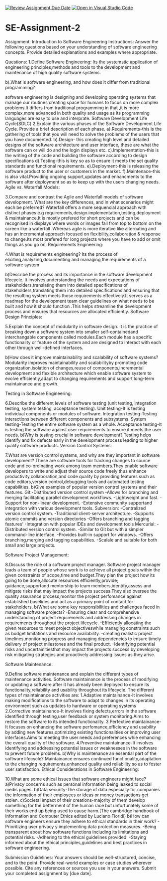 [![Review Assignment Due Date](https://classroom.github.com/assets/deadline-readme-button-24ddc0f5d75046c5622901739e7c5dd533143b0c8e959d652212380cedb1ea36.svg)](https://classroom.github.com/a/-ucQIGTc)
[![Open in Visual Studio Code](https://classroom.github.com/assets/open-in-vscode-718a45dd9cf7e7f842a935f5ebbe5719a5e09af4491e668f4dbf3b35d5cca122.svg)](https://classroom.github.com/online_ide?assignment_repo_id=15236701&assignment_repo_type=AssignmentRepo)
# SE-Assignment-2
Assignment: Introduction to Software Engineering
Instructions:
Answer the following questions based on your understanding of software engineering concepts. Provide detailed explanations and examples where appropriate.

Questions:
1.Define Software Engineering:
Its the systemstic application of engineering principles,methods and tools to the development and maintenance of high quality software systems.

b).What is software engineering, and how does it differ from traditional programming?

software engineering is designing and developing operating systems that manage our routines creating space for humans to focus on more complex problems.It differs from traditional programming in that ,it is more complex,more advanced in both quality and usage as its programming languages are easy to use and interprate.
Software Development Life Cycle(SDLC)
2.Explain the various phases of the Software Development Life Cycle. Provide a brief description of each phase.
a).Requirements-this is the gathering of tools that you will need to solve the problems of the users that you have documented.
b).Design- this creating high level and detailed designs of the software architecture and user interface, these are what the software can or will do and the login displays etc.
c).Implementation-this is the writing of the code and building the software according to design specifications
d).Testing-this is key so as to ensure it meets the set quality standards and functional requirements.
e).Deployment-this is releasing the software product to the user or customers in the market.
f).Maintenace-this is also vital.Providing ongoing support,updates and enhancments to the software after deployment so as to keep up with the users changing needs.
Agile vs. Waterfall Models:

3.Compare and contrast the Agile and Waterfall models of software development. What are the key differences, and in what scenarios might each be preferred?
Waterfall offers a more sequencial approach with distinct phases e.g requirements,design.implementation,testing,deployment & maintainance.It is mostly prefered for short projects and can be recognised in displays where words or images fall from top to bottom on the screen like a waterfall .Whereas agile is more iterative like alternating and has an incremental approach focused on flexibility,collaboration & response to change.Its most prefered for long projects where you have to add or omit things as you go on.
Requirements Engineering:

4.What is requirements engineering?
Its the process of eliciting,analyzing,documenting and managing the requirements of a software system

 b)Describe the process and its importance in the software development lifecycle.
It involves understanding the needs and expectations of stakeholders,translating them into detailed specifications of stakeholders,translating them into detailed specifications and ensuring that the resulting system meets those requirements effectively.It serves as a roadmap for the development team clear guidelines on what needs to be built and how it should function .This helps streamline the development process and ensures that resources are allocated efficiently.
Software Design Principles:

5.Explain the concept of modularity in software design.
It is the practice of breaking down a software system into smaller self-containedand interchangable components called modules.Each module has a specific functionality or feature of the system and are designed to interact with each other through  well-defined interfaces. 

b)How does it improve maintainability and scalability of software systems?
Modularity improves maintainability and scalabilityby promoting code organization,isolation of changes,reuse of components,incremental development and flexible architecture which enable software system to evolve efficiently,adapt to changing requirements and support long-term maintainance and growth.  

Testing in Software Engineering: 

6.Describe the different levels of software testing (unit testing, integration testing, system testing, acceptance testing).
Unit testing-It is testing individual components or modules of software.
Integration testing-Testing interactions between different components and subsystems.
System testing-Testing the entire software system as a whole.
Acceptance testing-It is testing the software against user requirements to ensure it meets the user needs.
 b)Why is testing crucial in software development?
 Testing helps identify and fix defects early in the development process leading to higher quality software products.
Version Control Systems:

7.What are version control systems, and why are they important in software development?
These are software tools for tracking changes to source code and co-ordinating work among team members.They enable software developers to write and adjust their source code freely thus enhance productivity,collaboration,and code quality by providing features such as code editors,version control,debugging tools and automated testing capabilities.
 b)Give examples of popular version control systems and their features.
 Git:-Distributed version control system
     -Allows for branching and merging facilitating parallel development workflows.
     -Lightweight and fast.
     -Support for non-linear development.
     -Extensive community supportand integration with various development tools.
Subversion:
     -Centralized version control system.
     -Traditional client-server architecture.
     -Supports atomic commits and version directories
     -Offers branching and tagging features'
     -Integration with popular IDEs and development tools
Mercurial:
      -Distributed version control system.
      -Similar to Git but with a simpler command-line interface.
      -Provides built-in support for windows.
      -Offers branching,merging and tagging capabilities.
      -Scalale and suitable for both small and large projects.
    
Software Project Management:

8.Discuss the role of a software project manager.
Software project manager leads a team of people whose work is to achieve all project goals within the given constraints of scope,time and budget.They plan the project how its going to be done,allocate resources efficiently,provide; guidance,supportand mentorship to team members,identify,assess and mitigate risks that may 
impact the projects success.They also oversee the quality assurance process,monitor the project perfomance against established baselines and act as a primary point of contact for stakeholders.
 b)What are some key responsibilities and challenges faced in managing software 
 projects?
 -Ensuring clear and comprehensive understanding of project requirements and addressing changes in requirements throughout the project lifecycle.
 -Efficiently allocating the given resources to meet project objectiveswhile managing constraints such as budget limitations and resource availability.
 -creating realistic project timelines,monitoring progress and managing dependencies to ensure timely delivery of project milestones and the final product.
 -Identifying potential risks and uncertainitiesthat may impact the projects success by developing risk mitigating strategies and proactively addressing issues as they arise.

Software Maintenance:

9.Define software maintenance and explain the different types of maintenance activities.
Software maintainance is the process of modifying or updating a software after it has already been deployed to ensure its functionality,reliability and usability throughout its lifecycle.
The different types of maintainance activities are:
1.Adaptive maintainance-It involves making modifications to the software to adapt to changes in its operating environment such as updates to hardware or operating systems
2.Corrective maintainance-It involves fixing defects,errors in the software identified through testing,user feedback or system monitoring.Aims to restore the software to its intended functionality.
3.Perfective maintainance-It focuses on enhancing the software perfomance,efficiency and usability by adding new features,optimizing existing functionalities or improving user interfaces.Aims to meeting the user needs and preferences whie enhancing the overall quality of the software.
4.Preventive maintainance-It involves identifying and addressing potential issues or weaknesses in the software to prevent future problems.
 b)Why is maintenance an essential part of the software lifecycle?
 Maintainance ensures continued functionality,adaptation to the changing requirements,enhanced quality and reliability so as to foster user satisfaction.
Ethical Considerations in Software Engineering:

10.What are some ethical issues that software engineers might face?
a)Privacy concerns such as personal information being leaked to social medis pages.
b)Data security-The storage of data especially for companies the information of their employees or ideas or money transactions get stolen.
c)Societal impact of their creations-majority of them develop something for the betterment of the human race but unfortunately some of their works end up being used to cause harm.(The cambridge handbook of Information and Computer Ethics editsd by Luciano Floridi)
 b)How can software engineers ensure they adhere to ethical standards in their work?
 -Prioritizing user privacy y implementing data protection measures.
 -Being transparent about how software functions including its limitations and potential risks.
 -Adhering to the ethical guidelines provided.
 -Staying informed about the ethical principles,guidelines and best practices in software engineering.

Submission Guidelines:
Your answers should be well-structured, concise, and to the point.
Provide real-world examples or case studies wherever possible.
Cite any references or sources you use in your answers.
Submit your completed assignment by [due date].
